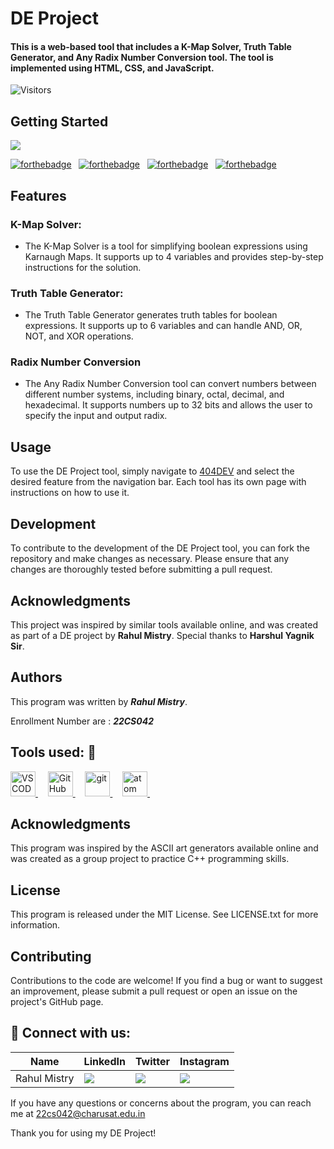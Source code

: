 # DE Project
#### This is a web-based tool that includes a K-Map Solver, Truth Table Generator, and Any Radix Number Conversion tool. The tool is implemented using HTML, CSS, and JavaScript.

![Visitors](https://api.visitorbadge.io/api/visitors?path=https%3A%2F%2Fgithub.com%2Fiusenotepadonly%2FDE-MiniProject&label=VISITORS&countColor=%23263759&labelStyle=upper)
## Getting Started
<img src="https://404dev.in/images/de.png">

[![forthebadge](https://forthebadge.com/images/badges/built-with-love.svg)](#) &nbsp;
[![forthebadge](https://forthebadge.com/images/badges/uses-html.svg)](#) &nbsp;
[![forthebadge](https://forthebadge.com/images/badges/made-with-javascript.svg)](#) &nbsp;
[![forthebadge](https://forthebadge.com/images/badges/open-source.svg)](#) &nbsp;
## Features

### K-Map Solver: 

- The K-Map Solver is a tool for simplifying boolean expressions using Karnaugh Maps. It supports up to 4 variables and provides step-by-step instructions for the solution.

### Truth Table Generator: 

- The Truth Table Generator generates truth tables for boolean expressions. It supports up to 6 variables and can handle AND, OR, NOT, and XOR operations.

### Radix Number Conversion

- The Any Radix Number Conversion tool can convert numbers between different number systems, including binary, octal, decimal, and hexadecimal. It supports numbers up to 32 bits and allows the user to specify the input and output radix.

## Usage
To use the DE Project tool, simply navigate to [404DEV](https://de.404dev.in) and select the desired feature from the navigation bar. Each tool has its own page with instructions on how to use it.
## Development
To contribute to the development of the DE Project tool, you can fork the repository and make changes as necessary. Please ensure that any changes are thoroughly tested before submitting a pull request.

## Acknowledgments
This project was inspired by similar tools available online, and was created as part of a DE project by **Rahul Mistry**. Special thanks to **Harshul Yagnik Sir**.
## Authors
This program was written by _**Rahul Mistry**_.



Enrollment Number are : _**22CS042**_

## Tools used:  🔧
<p align="left">
    <a href="https://code.visualstudio.com/" target="_blank" rel="noreferrer">  <img src="https://www.vectorlogo.zone/logos/visualstudio_code/visualstudio_code-icon.svg" alt="VSCODE" width="40" height="40"/> </a> &nbsp; &nbsp;
    <a href="https://github.com/" target="_blank" rel="noreferrer">  <img src="https://www.vectorlogo.zone/logos/github/github-icon.svg" alt="GitHub" width="40" height="40"/> </a> &nbsp; &nbsp;
    <a href="https://git-scm.com/" target="_blank" rel="noreferrer"> <img src="https://www.vectorlogo.zone/logos/git-scm/git-scm-icon.svg" alt="git" width="40" height="40"/> </a> &nbsp; &nbsp;
    <a href="https://atom.io/" target="_blank" rel="noreferrer"> <img src="https://www.vectorlogo.zone/logos/atom_io/atom_io-icon.svg" alt="atom" width="40" height="40"/> </a> &nbsp; &nbsp;
  
## Acknowledgments
This program was inspired by the ASCII art generators available online and was created as a group project to practice C++ programming skills.

## License
This program is released under the MIT License. See LICENSE.txt for more information.

## Contributing
Contributions to the code are welcome! If you find a bug or want to suggest an improvement, please submit a pull request or open an issue on the project's GitHub page.

 
## 📧 Connect with us:

| Name | LinkedIn | Twitter | Instagram |
|------|----------|---------|-----------|
| Rahul Mistry | <a href="https://www.linkedin.com/in/iusenotepadonly/" target="_blank"><img src="https://img.icons8.com/fluent/48/000000/linkedin.png"/></a> | <a href="https://twitter.com/_rahulmistry" target="_blank"><img src="https://img.icons8.com/fluent/48/000000/twitter.png"/></a> | <a href="https://www.instagram.com/_rahulmistry" target="_blank"><img src="https://img.icons8.com/fluent/48/000000/instagram-new.png"/></a> |

If you have any questions or concerns about the program, you can reach me at 22cs042@charusat.edu.in

Thank you for using my DE Project!
